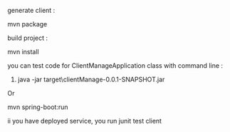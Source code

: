 generate client  :

mvn package

build project :

mvn install

you can test code for ClientManageApplication class with command line :

1) java -jar target\clientManage-0.0.1-SNAPSHOT.jar

Or 

mvn spring-boot:run

ii you have deployed service, you run junit test client